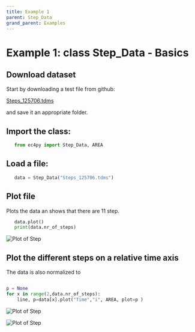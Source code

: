 ```yaml
---
title: Example 1 
parent: Step_Data
grand_parent: Examples
---
```

# Example 1: class Step_Data - Basics


## Download dataset


Start by downloading a test file from github:

[Steps_125706.tdms](https://github.com/nordicec/EC4py/blob/d3e8f22b518bb23777ccfd42bf2175177df4b272/test_data/Step/Rotation/Steps_125706.tdms)

and save it an appropriate folder.

## Import the class:

```python
   from ec4py import Step_Data, AREA
```
## Load a file:



```python
   data = Step_Data("Steps_125706.tdms")
```


## Plot file

Plots the data an shows that there are 11 step.

```python
   data.plot()
   print(data.nr_of_steps)
```

![Plot of Step](./step_data_ex1_fig1.png)

## Plot the different steps on a relative time axis
The data is also normalized to

```python

p = None
for x in range(2,data.nr_of_steps):
    line, p=data[x].plot("Time","i", AREA, plot=p )
```

![Plot of Step](./step_data_ex1_fig2.png)

![Plot of Step](./step_data_ex1_fig1.png)
